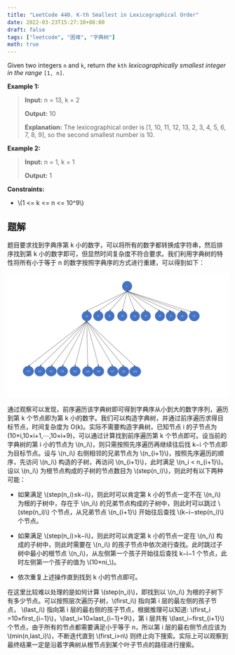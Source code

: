 ```yaml
---
title: "LeetCode 440. K-th Smallest in Lexicographical Order"
date: 2022-03-23T15:27:10+08:00
draft: false
tags: ["leetcode", "困难", "字典树"]
math: true
---
```


Given two integers `n` and `k`, return *the* `kth` *lexicographically smallest integer in the range* `[1, n]`.

<!--more-->

**Example 1:**

> **Input:** n = 13, k = 2
>
> **Output:** 10
>
> **Explanation:** The lexicographical order is [1, 10, 11, 12, 13, 2, 3, 4, 5, 6, 7, 8, 9], so the second smallest number is 10.

**Example 2:**

> **Input:** n = 1, k = 1
>
> **Output:** 1

**Constraints:**

- \\(1 <= k <= n <= 10^9\\)

## 题解

题目要求找到字典序第 k 小的数字，可以将所有的数字都转换成字符串，然后排序找到第 k 小的数字即可，但显然时间复杂度不符合要求。我们利用字典树的特性将所有小于等于 n 的数字按照字典序的方式进行重建，可以得到如下：

![1](/images/440_1.png)

通过观察可以发现，前序遍历该字典树即可得到字典序从小到大的数字序列，遍历到第 k 个节点即为第 k 小的数字。我们可以构造字典树，并通过前序遍历求得目标节点，时间复杂度为 O(k)。实际不需要构造字典树，已知节点 i 的子节点为 (10×i,10×i+1,⋯,10×i+9)，可以通过计算找到前序遍历第 k 个节点即可。设当前的字典树的第 i 小的节点为 \\(n_i\\)​，则只需按照先序遍历再继续往后找 k−i 个节点即为目标节点。设与 \\(n_i\\)​ 右侧相邻的兄弟节点为 \\(n_{i+1}\\)​​，按照先序遍历的顺序，先访问 \\(n_i\\) 构造的子树，再访问 \\(n_{i+1}\\)​​​，此时满足 \\(n_i < n_{i+1}\\)​​​。设以 \\(n_i\\) 为根节点构成的子树的节点数目为 \\(step(n_i)\\)，则此时有以下两种可能：

- 如果满足 \\(step(n_i​)≤k−i\\)，则此时可以肯定第 k 小的节点一定不在 \\(n_i\\) 为根的子树中，存在于 \\(n_i\\) 的兄弟节点构成的子树中，则此时可以跳过 \\(step(n_i​)\\) 个节点，从兄弟节点 \\(n_{i+1}\\)​ 开始往后查找 \\(k−i−step(n_i​)\\) 个节点。

- 如果满足 \\(step(n_i​)>k−i\\)，则此时可以肯定第 k 小的节点一定在 \\(n_i\\) 构成的子树中，则此时需要在 \\(n_i\\) 的孩子节点中依次进行查找。此时跳过子树中最小的根节点 \\(n_i\\)​，从左侧第一个孩子开始往后查找 k−i−1 个节点，此时左侧第一个孩子的值为 \\(10×ni_​\\)。

- 依次重复上述操作直到找到 k 小的节点即可。

在这里比较难以处理的是如何计算 \\(step(n_i​)\\)，即找到以 \\(n_i\\) 为根的子树下有多少节点。可以按照层次遍历子树，\\(first_i\\)​ 指向第 i 层的最左侧的孩子节点， \\(last_i\\)​ 指向第 i 层的最右侧的孩子节点，根据推理可以知道: \\(first_i​=10×first_{i−1}\\)​，\\(last_i​=10×last_{i−1}​+9\\)，第 i 层共有 \\(last_i​−first_{i​+1}\\) 个节点，由于所有的节点都需要满足小于等于 n，所以第 i 层的最右侧节点应该为 \\(min(n,last_i​)\\)，不断迭代直到 \\(first_i​>n\\) 则终止向下搜索。实际上可以观察到最终结果一定是沿着字典树从根节点到某个叶子节点的路径进行搜索。
